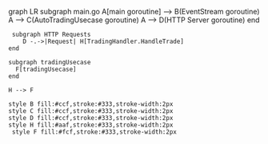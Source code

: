 graph LR
    subgraph main.go
        A[main goroutine] --> B(EventStream goroutine)
        A --> C(AutoTradingUsecase goroutine)
        A --> D(HTTP Server goroutine)
    end

     subgraph HTTP Requests
        D -.->|Request| H[TradingHandler.HandleTrade]
    end

    subgraph tradingUsecase
      F[tradingUsecase]
    end

    H --> F

    style B fill:#ccf,stroke:#333,stroke-width:2px
    style C fill:#ccf,stroke:#333,stroke-width:2px
    style D fill:#ccf,stroke:#333,stroke-width:2px
    style H fill:#aaf,stroke:#333,stroke-width:2px
     style F fill:#fcf,stroke:#333,stroke-width:2px